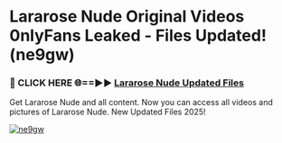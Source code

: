 # Lararose Nude Original Videos 0nlyFans Leaked - Files Updated! (ne9gw)

<h3>🔴 CLICK HERE 🌐==►► <a href="https://tinyurl.com/4mcuefdz" rel="nofollow">Lararose Nude Updated Files</a></h3>

Get Lararose Nude and all content. Now you can access all videos and pictures of Lararose Nude. New Updated Files 2025!

[![ne9gw](https://i.imgur.com/StAQSOY.gif)](https://tinyurl.com/4mcuefdz)
